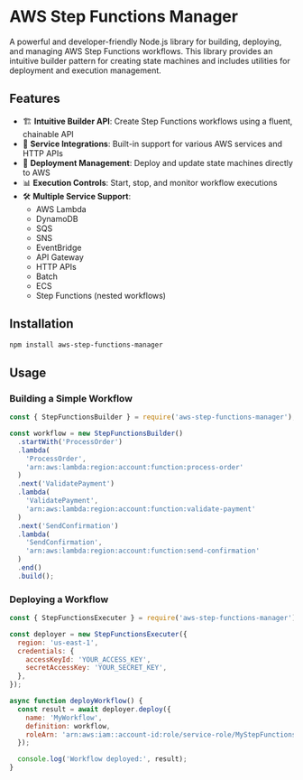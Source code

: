 # AWS Step Functions Manager

A powerful and developer-friendly Node.js library for building, deploying, and managing AWS Step Functions workflows. This library provides an intuitive builder pattern for creating state machines and includes utilities for deployment and execution management.

## Features

- 🏗️ **Intuitive Builder API**: Create Step Functions workflows using a fluent, chainable API
- 🔌 **Service Integrations**: Built-in support for various AWS services and HTTP APIs
- 🚀 **Deployment Management**: Deploy and update state machines directly to AWS
- 📊 **Execution Controls**: Start, stop, and monitor workflow executions
- 🛠️ **Multiple Service Support**:
  - AWS Lambda
  - DynamoDB
  - SQS
  - SNS
  - EventBridge
  - API Gateway
  - HTTP APIs
  - Batch
  - ECS
  - Step Functions (nested workflows)

## Installation

```bash
npm install aws-step-functions-manager
```

## Usage

### Building a Simple Workflow

```js
const { StepFunctionsBuilder } = require('aws-step-functions-manager');

const workflow = new StepFunctionsBuilder()
  .startWith('ProcessOrder')
  .lambda(
    'ProcessOrder',
    'arn:aws:lambda:region:account:function:process-order'
  )
  .next('ValidatePayment')
  .lambda(
    'ValidatePayment',
    'arn:aws:lambda:region:account:function:validate-payment'
  )
  .next('SendConfirmation')
  .lambda(
    'SendConfirmation',
    'arn:aws:lambda:region:account:function:send-confirmation'
  )
  .end()
  .build();
```

### Deploying a Workflow

```js
const { StepFunctionsExecuter } = require('aws-step-functions-manager');

const deployer = new StepFunctionsExecuter({
  region: 'us-east-1',
  credentials: {
    accessKeyId: 'YOUR_ACCESS_KEY',
    secretAccessKey: 'YOUR_SECRET_KEY',
  },
});

async function deployWorkflow() {
  const result = await deployer.deploy({
    name: 'MyWorkflow',
    definition: workflow,
    roleArn: 'arn:aws:iam::account-id:role/service-role/MyStepFunctionsRole',
  });

  console.log('Workflow deployed:', result);
}
```
